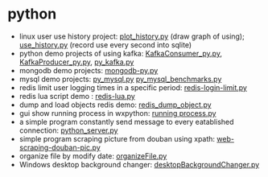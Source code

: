 # python
- linux user use history project: [plot_history.py](https://github.com/alanackart/Python/blob/master/plot_history.py)  (draw  graph of using);   [use_history.py](https://github.com/alanackart/Python/blob/master/use_history.py) (record use every second into sqlite)
- python demo projects of using kafka: [KafkaConsumer_py.py](https://github.com/alanackart/Python/blob/master/KafkaConsumer_py.py), [KafkaProducer_py.py](https://github.com/alanackart/Python/blob/master/KafkaProducer_py.py), [py_kafka.py](https://github.com/alanackart/Python/blob/master/py_kafka.py)
- mongodb demo projects: [mongodb-py.py](https://github.com/alanackart/Python/blob/master/mongodb-py.py)
- mysql demo projects: [py_mysql.py](https://github.com/alanackart/Python/blob/master/py_mysql.py) [py_mysql_benchmarks.py](https://github.com/alanackart/Python/blob/master/py_mysql_benchmarks.py)
- redis limit user logging times in a specific period: [redis-login-limit.py](https://github.com/alanackart/Python/blob/master/redis-login-limit.py)
- redis lua script demo : [redis-lua.py](https://github.com/alanackart/Python/blob/master/redis-lua.py)
- dump and load objects redis demo: [redis_dump_object.py](https://github.com/alanackart/Python/blob/master/redis_dump_object.py)
- gui show running process in wxpython: [running process.py](https://github.com/alanackart/Python/blob/master/running%20process.py)
- a simple program constantly send message to every eatablished connection: [python_server.py](https://github.com/alanackart/Python/blob/master/python_server.py)
- simple program scraping picture from douban using xpath: [web-scraping-douban-pic.py](https://github.com/alanackart/Python/blob/master/web-scraping-douban-pic.py)
- organize file by modify date: [organizeFile.py](https://github.com/alanackart/Python/blob/master/organizeFile.py)
- Windows   desktop background changer: [desktopBackgroundChanger.py](https://github.com/alanackart/Python/blob/master/desktopBackgroundChanger.py)
